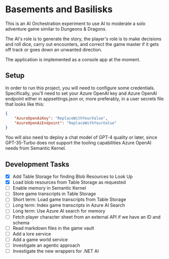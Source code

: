 # Basements and Basilisks

This is an AI Orchestration experiment to use AI to moderate a solo adventure game similar to Dungeons & Dragons.

The AI's role is to generate the story, the player's role is to make decisions and roll dice, carry out encounters, and correct the game master if it gets off track or goes down an unwanted direction.

The application is implemented as a console app at the moment.

## Setup

In order to run this project, you will need to configure some credentials. Specifically, you'll need to set your Azure OpenAI key and Azure OpenAI endpoint either in appsettings.json or, more preferably, in a user secrets file that looks like this:

```json
{
    "AzureOpenAiKey": "ReplaceWithYourValue",
    "AzureOpenAiEndpoint": "ReplaceWithYourValue"
}
```

You will also need to deploy a chat model of GPT-4 quality or later, since GPT-35-Turbo does not support the tooling capabilities Azure OpenAI needs from Semantic Kernel.

## Development Tasks

- [x] Add Table Storage for finding Blob Resources to Look Up
- [x] Load blob resources from Table Storage as requested
- [ ] Enable memory in Semantic Kernel
- [ ] Store game transcripts in Table Storage
- [ ] Short term: Load game transcripts from Table Storage
- [ ] Long term: Index game transcripts in Azure AI Search
- [ ] Long term: Use Azure AI search for memory
- [ ] Fetch player character sheet from an external API if we have an ID and schema
- [ ] Read markdown files in the game vault
- [ ] Add a lore service
- [ ] Add a game world service
- [ ] Investigate an agentic approach
- [ ] Investigate the new wrappers for .NET AI